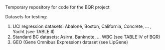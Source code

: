 Temporary repository for code for the BQR project

Datasets for testing:
1. UCI regression datasets: Abalone, Boston, California, Concrete, ... , Yacht (see TABLE II)
2. Standard BC datasets: Asirra, Banknote, ... WBC (see TABLE IV of  BQR)
3. GEO (Gene Omnibus Expression) dataset (see LipGene)
